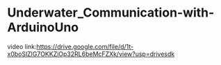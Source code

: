 # Underwater_Communication-with-ArduinoUno
video link:https://drive.google.com/file/d/1t-x0boSlZlG7OKKZiOp32RL6beMcFZXk/view?usp=drivesdk
